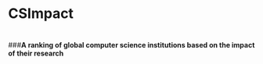 # **CSImpact**
#
###**A ranking of global computer science institutions based on the impact of their research**
#
